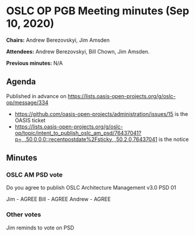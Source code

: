 # OSLC OP PGB Meeting minutes (Sep 10, 2020)

**Chairs:** Andrew Berezovskyi, Jim Amsden

**Attendees:** Andrew Berezovskyi, Bill Chown, Jim Amsden.

**Previous minutes:** N/A

## Agenda

Published in advance on https://lists.oasis-open-projects.org/g/oslc-op/message/334

- https://github.com/oasis-open-projects/administration/issues/15 is the OASIS ticket
- https://lists.oasis-open-projects.org/g/oslc-op/topic/intent_to_publish_oslc_am_psd/76437041?p=,,,50,0,0,0::recentpostdate%2Fsticky,,,50,2,0,76437041 is the notice

## Minutes

### OSLC AM PSD vote

Do you agree to publish OSLC Architecture Management v3.0 PSD 01

Jim - AGREE
Bill - AGREE
Andrew - AGREE

### Other votes

Jim reminds to vote on PSD
